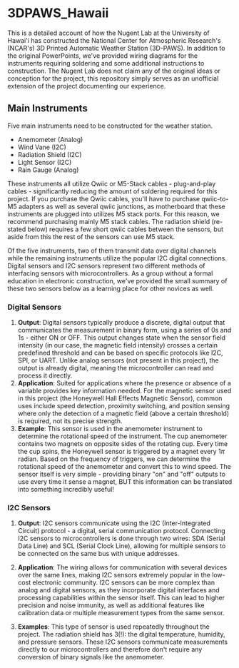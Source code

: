 # 3DPAWS_Hawaii
This is a detailed account of how the Nugent Lab at the University of Hawai'i has constructed the National Center for Atmospheric Research's (NCAR's) 3D Printed Automatic Weather Station (3D-PAWS). In addition to the original PowerPoints, we've provided wiring diagrams for the instruments requiring soldering and some additional instructions to construction. The Nugent Lab does not claim any of the original ideas or conception for the project, this repository simply serves as an unofficial extension of the project documenting our experience.  

## Main Instruments
Five main instruments need to be constructed for the weather station. 
- Anemometer (Analog)
- Wind Vane (I2C)
- Radiation Shield (I2C)
- Light Sensor (I2C)
- Rain Gauge (Analog) 

These instruments all utilize Qwiic or M5-Stack cables - plug-and-play cables - significantly reducing the amount of soldering required for this project.  If you purchase the Qwiic cables, you'll have to purchase qwiic-to-M5 adapters as well as several qwiic junctions, as motherboard that these instruments are plugged into utilizes M5 stack ports. For this reason, we recommend purchasing mainly M5 stack cables. The radiation shield (re-stated below) requires a few short qwiic cables between the sensors, but aside from this the rest of the sensors can use M5 stack.  

Of the five instruments, two of them transmit data over digital channels while the remaining instruments utilize the popular I2C digital connections. Digital sensors and I2C sensors represent two different methods of interfacing sensors with microcontrollers. As a group without a formal education in electronic construction, we've provided the small summary of these two sensors below as a learning place for other novices as well. 

### Digital Sensors

1. **Output**: Digital sensors typically produce a discrete, digital output that communicates the measurement in binary form, using a series of 0s and 1s - either ON or OFF. This output changes state when the sensor field intensity (in our case, the magnetic field intensity) crosses a certain predefined threshold and can be based on specific protocols like I2C, SPI, or UART. Unlike analog sensors (not present in this project), the output is already digital, meaning the microcontroller can read and process it directly. 
2. **Application**: Suited for applications where the presence or absence of a variable provides key information needed. For the magnetic sensor used in this project (the Honeywell Hall Effects Magnetic Sensor), common uses include speed detection, proximity switching, and position sensing where only the detection of a magnetic field (above a certain threshold) is required, not its precise strength.  
3. **Example**: This sensor is used in the anemometer instrument to determine the rotational speed of the instrument. The cup anemometer contains two magnets on opposite sides of the rotating cup. Every time the cup spins, the Honeywell sensor is triggered by a magnet every 1$\pi$ radian. Based on the frequency of triggers, we can determine the rotational speed of the anemometer and convert this to wind speed. The sensor itself is very simple - providing binary "on" and "off" outputs to use every time it sense a magnet, BUT this information can be translated into something incredibly useful!  

### I2C Sensors

1. **Output**: I2C sensors communicate using the I2C (Inter-Integrated Circuit) protocol - a digital, serial communication protocol. Connecting I2C sensors to microcontrollers is done through two wires: SDA (Serial Data Line) and SCL (Serial Clock Line), allowing for multiple sensors to be connected on the same bus with unique addresses.

2. **Application**: The wiring allows for communication with several devices over the same lines, making I2C sensors extremely popular in the low-cost electronic community. I2C sensors can be more complex than analog and digital sensors, as they incorporate digital interfaces and processing capabilities within the sensor itself. This can lead to higher precision and noise immunity, as well as additional features like calibration data or multiple measurement types from the same sensor.

3. **Examples**: This type of sensor is used repeatedly throughout the project. The radiation shield has 3(!): the digital temperature, humidity, and pressure sensors. These I2C sensors communicate measurements directly to our microcontrollers and therefore don't require any conversion of binary signals like the anemometer.

   

